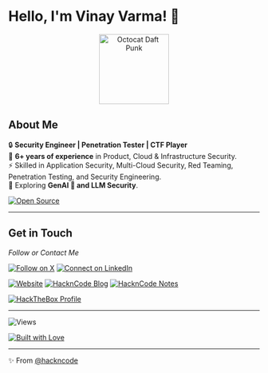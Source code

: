 # Hello, I'm Vinay Varma! 👋

<p align="center">
  <img src="https://octodex.github.com/images/daftpunktocat-thomas.gif" height="140px" width="140px" alt="Octocat Daft Punk">
</p>

## About Me
🔒 **Security Engineer | Penetration Tester | CTF Player**  
🎯 **6+ years of experience** in Product, Cloud & Infrastructure Security.  \
⚡ Skilled in Application Security, Multi-Cloud Security, Red Teaming, Penetration Testing, and Security Engineering. \
🌱 Exploring **GenAI 🤖 and LLM Security**.

[![Open Source](https://badges.frapsoft.com/os/v1/open-source.svg?v=103)](https://opensource.org/)

---

## Get in Touch

<em>Follow or Contact Me</em>

[![Follow on X](https://img.shields.io/badge/follow%20@hack__n__code-1DA1F2?style=for-the-badge&logo=x&logoColor=white&color=14171A)](https://twitter.com/hack_n_code)
[![Connect on LinkedIn](https://img.shields.io/badge/connect%20on%20linkedin-0077B5?style=for-the-badge&logo=linkedin&logoColor=white&color=0A66C2)](https://www.linkedin.com/in/vinay-varma/)

[![Website](https://img.shields.io/badge/website-hackncode.com-0078D7?style=for-the-badge&logo=internet-explorer&logoColor=white&color=0078D7)](https://www.hackncode.com/)
[![HacknCode Blog](https://img.shields.io/badge/hackncode%20blog-2962FF?style=for-the-badge&logo=hashnode&logoColor=white&color=2962FF)](https://blog.hackncode.com/)
[![HacknCode Notes](https://img.shields.io/badge/hackncode%20notes-2962FF?style=for-the-badge&logo=hashnode&logoColor=white&color=2962FF)](https://notes.hackncode.com/)



<div>
<a href="https://www.hackthebox.eu/profile/30443">
    <img src="https://www.hackthebox.eu/badge/image/30443" alt="HackTheBox Profile">
</a>
</div>

---


![Views](https://komarev.com/ghpvc/?username=hackncode&color=0e75b6&style=flat&label=👀+Profile+views+)

[![Built with Love](https://forthebadge.com/images/badges/built-with-love.svg)](https://forthebadge.com)

---

✨ From [@hackncode](https://github.com/hackncode)
